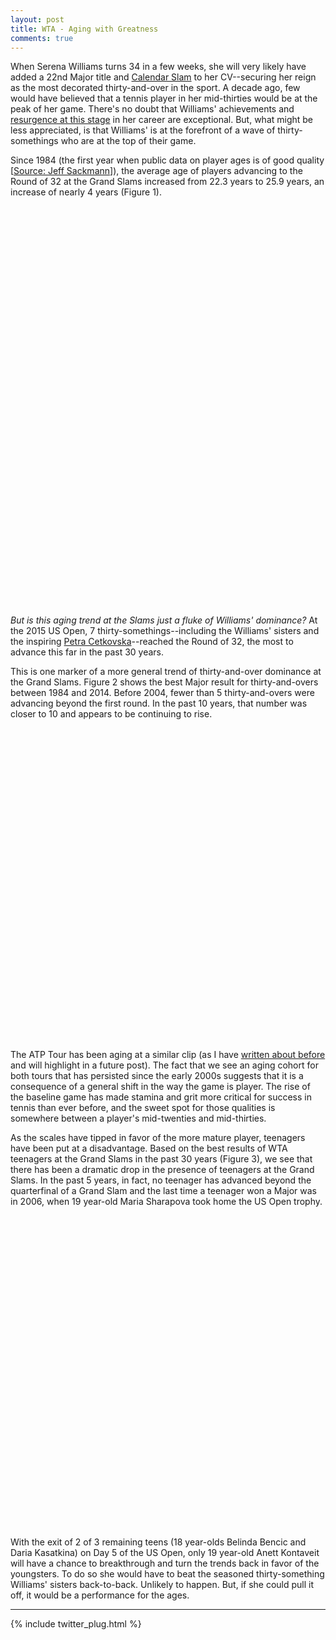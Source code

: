 ```yaml
---
layout: post
title: WTA - Aging with Greatness
comments: true
---
```


When Serena Williams turns 34 in a few weeks, she will very likely have added a 22nd Major title and [Calendar Slam](http://www.livetennis.com/category/livetennis-news/the-serena-calendar-slam-survives-an-american-scare-and-could-face-another-20150905-0009/) to her CV--securing her reign as the most decorated thirty-and-over in the sport. A decade ago, few would have believed that a tennis player in her mid-thirties would be at the peak of her game. There's no doubt that Williams' achievements and [resurgence at this stage](http://fivethirtyeight.com/features/serena-williams-and-the-difference-between-all-time-great-and-greatest-of-all-time/) in her career are exceptional. But, what might be less appreciated, is that Williams' is at the forefront of a wave of thirty-somethings who are at the top of their game.

Since 1984 (the first year when public data on player ages is of good quality [[Source: Jeff Sackmann](https://github.com/JeffSackmann/tennis_wta)]), the average age of players advancing to the Round of 32 at the Grand Slams increased from 22.3 years to 25.9 years, an increase of nearly 4 years (Figure 1). 

<script type="text/javascript">
 
// jsData 
function gvisDataScatterChartID8c63407e5f99 () {
var data = new google.visualization.DataTable();
var datajson =
[
 [
 1984,
22.3,
22.3 
],
[
 1985,
22.4,
22.1 
],
[
 1986,
22.2,
21.6 
],
[
 1987,
22.7,
21.9 
],
[
 1988,
22.6,
22.5 
],
[
 1989,
22.3,
22.7 
],
[
 1990,
22.1,
22.2 
],
[
 1991,
22.3,
23.2 
],
[
 1992,
22.7,
22.3 
],
[
 1993,
23,
23.7 
],
[
 1994,
23.4,
23.7 
],
[
 1995,
23.4,
24.2 
],
[
 1996,
23.7,
23.9 
],
[
 1997,
23.5,
23 
],
[
 1998,
23.4,
23.9 
],
[
 1999,
23.8,
23.8 
],
[
 2000,
23.7,
23.6 
],
[
 2001,
23.4,
23.7 
],
[
 2002,
23.8,
23.3 
],
[
 2003,
24,
24 
],
[
 2004,
24.3,
24.5 
],
[
 2005,
23.9,
23.7 
],
[
 2006,
23.4,
23.2 
],
[
 2007,
23,
22.2 
],
[
 2008,
23.6,
24.9 
],
[
 2009,
23.9,
23.7 
],
[
 2010,
24.7,
24.8 
],
[
 2011,
24.7,
24.8 
],
[
 2012,
25.3,
25.2 
],
[
 2013,
25.6,
25.4 
],
[
 2014,
25.4,
26.5 
],
[
 2015,
25.9,
null 
] 
];
data.addColumn('number','year');
data.addColumn('number','All Slams');
data.addColumn('number','US Open');
data.addRows(datajson);
return(data);
}
 
// jsDrawChart
function drawChartScatterChartID8c63407e5f99() {
var data = gvisDataScatterChartID8c63407e5f99();
var options = {};
options["allowHtml"] = true;
options["width"] =    840;
options["height"] =    640;
options["trendlines"] = {0:{type: 'exponential'}, 1: {type: 'exponential'}};
options["hAxis"] = {format: '####', title: 'Year', minValue : 1984, maxValue: 2015, 
			ticks: [1984, 1986, 1988, 1990, 1992, 1994, 1996, 1998, 2000, 2002, 2004, 2006, 2008, 2010, 2012, 2014]};
options["vAxis"] = {title: 'Mean Age', baseline: 20};
options["title"] = "Figure 1. Age Trends of WTA Players Advancing to Round 32, 1984 - 2015";
options["pointSize"] =     20;
options["series"] = [{color:'#FBC02D'}, {color: '#EF5350'}];
options["dataOpacity"] =    0.8;
options["chartArea"] = {left: '8%'};


    var chart = new google.visualization.ScatterChart(
    document.getElementById('ScatterChartID8c63407e5f99')
    );
    chart.draw(data,options);
    

}
  
 
// jsDisplayChart
(function() {
var pkgs = window.__gvisPackages = window.__gvisPackages || [];
var callbacks = window.__gvisCallbacks = window.__gvisCallbacks || [];
var chartid = "corechart";
  
// Manually see if chartid is in pkgs (not all browsers support Array.indexOf)
var i, newPackage = true;
for (i = 0; newPackage && i < pkgs.length; i++) {
if (pkgs[i] === chartid)
newPackage = false;
}
if (newPackage)
  pkgs.push(chartid);
  
// Add the drawChart function to the global list of callbacks
callbacks.push(drawChartScatterChartID8c63407e5f99);
})();
function displayChartScatterChartID8c63407e5f99() {
  var pkgs = window.__gvisPackages = window.__gvisPackages || [];
  var callbacks = window.__gvisCallbacks = window.__gvisCallbacks || [];
  window.clearTimeout(window.__gvisLoad);
  // The timeout is set to 100 because otherwise the container div we are
  // targeting might not be part of the document yet
  window.__gvisLoad = setTimeout(function() {
  var pkgCount = pkgs.length;
  google.load("visualization", "1", { packages:pkgs, callback: function() {
  if (pkgCount != pkgs.length) {
  // Race condition where another setTimeout call snuck in after us; if
  // that call added a package, we must not shift its callback
  return;
}
while (callbacks.length > 0)
callbacks.shift()();
} });
}, 100);
}
 
// jsFooter
</script>
 
<!-- jsChart -->  
<script type="text/javascript" src="https://www.google.com/jsapi?callback=displayChartScatterChartID8c63407e5f99"></script>
 
<!-- divChart -->
  
<div id="ScatterChartID8c63407e5f99" 
  style="width: 840; height: 640;">
</div>

_But is this aging trend at the Slams just a fluke of Williams' dominance?_ At the 2015 US Open, 7 thirty-somethings--including the Williams' sisters and the inspiring [Petra Cetkovska](http://www.usatoday.com/story/sports/tennis/2015/09/04/petra-cetkovska-upsets-caroline-wozniacki-us-open-second-round/71684826/)--reached the Round of 32, the most to advance this far in the past 30 years. 

This is one marker of a more general trend of thirty-and-over dominance at the Grand Slams. Figure 2 shows the best Major result for thirty-and-overs between 1984 and 2014. Before 2004, fewer than 5 thirty-and-overs were advancing beyond the first round. In the past 10 years, that number was closer to 10 and appears to be continuing to rise.

<script type="text/javascript">
 
// jsData 
function gvisDataColumnChartID8c6372019600 () {
var data = new google.visualization.DataTable();
var datajson =
[
 [
 "1984",
4,
1,
0,
1,
1,
0,
0 
],
[
 "1985",
3,
1,
1,
0,
0,
0,
1 
],
[
 "1986",
2,
0,
0,
1,
0,
0,
1 
],
[
 "1987",
3,
2,
1,
1,
1,
0,
1 
],
[
 "1988",
4,
1,
0,
0,
0,
2,
0 
],
[
 "1989",
5,
0,
0,
0,
1,
1,
0 
],
[
 "1990",
2,
1,
1,
0,
0,
0,
1 
],
[
 "1991",
3,
1,
1,
0,
0,
1,
0 
],
[
 "1992",
2,
2,
0,
0,
1,
0,
0 
],
[
 "1993",
2,
1,
0,
0,
1,
0,
0 
],
[
 "1994",
1,
1,
0,
1,
2,
1,
0 
],
[
 "1995",
6,
3,
1,
0,
0,
0,
0 
],
[
 "1996",
3,
3,
1,
1,
0,
0,
0 
],
[
 "1997",
2,
2,
2,
0,
0,
0,
0 
],
[
 "1998",
1,
3,
0,
0,
0,
1,
0 
],
[
 "1999",
0,
2,
0,
2,
0,
1,
0 
],
[
 "2000",
1,
0,
0,
1,
0,
0,
0 
],
[
 "2001",
2,
0,
0,
1,
0,
0,
0 
],
[
 "2002",
1,
3,
2,
0,
0,
0,
0 
],
[
 "2003",
3,
2,
1,
2,
0,
0,
0 
],
[
 "2004",
8,
3,
2,
1,
0,
0,
0 
],
[
 "2005",
3,
4,
4,
0,
0,
1,
0 
],
[
 "2006",
5,
4,
2,
1,
0,
0,
0 
],
[
 "2007",
7,
2,
0,
0,
0,
0,
0 
],
[
 "2008",
4,
4,
0,
1,
0,
0,
0 
],
[
 "2009",
6,
2,
0,
0,
0,
0,
0 
],
[
 "2010",
6,
3,
0,
1,
1,
0,
0 
],
[
 "2011",
5,
1,
1,
0,
0,
1,
0 
],
[
 "2012",
6,
3,
4,
0,
0,
0,
1 
],
[
 "2013",
4,
5,
1,
2,
1,
1,
1 
],
[
 "2014",
5,
5,
2,
1,
0,
0,
2 
] 
];
data.addColumn('string','year');
data.addColumn('number','R128');
data.addColumn('number','R64');
data.addColumn('number','R32');
data.addColumn('number','R16');
data.addColumn('number','QF');
data.addColumn('number','SF');
data.addColumn('number','F');
data.addRows(datajson);
return(data);
}
 
// jsDrawChart
function drawChartColumnChartID8c6372019600() {
var data = gvisDataColumnChartID8c6372019600();
var options = {};
options["allowHtml"] = true;
options["isStacked"] = true;
options["width"] =    800;
options["height"] =    500;
options["vAxis"] = {title: 'Count'};
options["chartArea"] = {left: '8%'};
options["title"] = "Figure 2. Best Major Results of WTA Thirty-and-Overs, 1984 - 2014";
options["colors"] = ['#FFEB3B', '#FBC02D', '#FF8F00','#FF6F00','#FF5252', '#EF5350','#D50000'];


    var chart = new google.visualization.ColumnChart(
    document.getElementById('ColumnChartID8c6372019600')
    );
    chart.draw(data,options);
    

}
  
 
// jsDisplayChart
(function() {
var pkgs = window.__gvisPackages = window.__gvisPackages || [];
var callbacks = window.__gvisCallbacks = window.__gvisCallbacks || [];
var chartid = "corechart";
  
// Manually see if chartid is in pkgs (not all browsers support Array.indexOf)
var i, newPackage = true;
for (i = 0; newPackage && i < pkgs.length; i++) {
if (pkgs[i] === chartid)
newPackage = false;
}
if (newPackage)
  pkgs.push(chartid);
  
// Add the drawChart function to the global list of callbacks
callbacks.push(drawChartColumnChartID8c6372019600);
})();
function displayChartColumnChartID8c6372019600() {
  var pkgs = window.__gvisPackages = window.__gvisPackages || [];
  var callbacks = window.__gvisCallbacks = window.__gvisCallbacks || [];
  window.clearTimeout(window.__gvisLoad);
  // The timeout is set to 100 because otherwise the container div we are
  // targeting might not be part of the document yet
  window.__gvisLoad = setTimeout(function() {
  var pkgCount = pkgs.length;
  google.load("visualization", "1", { packages:pkgs, callback: function() {
  if (pkgCount != pkgs.length) {
  // Race condition where another setTimeout call snuck in after us; if
  // that call added a package, we must not shift its callback
  return;
}
while (callbacks.length > 0)
callbacks.shift()();
} });
}, 100);
}
 
// jsFooter
</script>
 
<!-- jsChart -->  
<script type="text/javascript" src="https://www.google.com/jsapi?callback=displayChartColumnChartID8c6372019600"></script>
 
<!-- divChart -->
  
<div id="ColumnChartID8c6372019600" 
  style="width: 800; height: 500;">
</div>

The ATP Tour has been aging at a similar clip (as I have [written about before](http://www.degruyter.com/view/j/jqas.2014.10.issue-2/jqas-2013-0091/jqas-2013-0091.xml) and will highlight in a future post). The fact that we see an aging cohort for both tours that has persisted since the early 2000s suggests that it is a consequence of a general shift in the way the game is player. The rise of the baseline game has made stamina and grit more critical for success in tennis than ever before, and the sweet spot for those qualities is somewhere between a player's mid-twenties and mid-thirties.

As the scales have tipped in favor of the more mature player, teenagers have been put at a disadvantage. Based on the best results of WTA teenagers at the Grand Slams in the past 30 years (Figure 3), we see that there has been a dramatic drop in the presence of teenagers at the Grand Slams. In the past 5 years, in fact, no teenager has advanced beyond the quarterfinal of a Grand Slam and the last time a teenager won a Major was in 2006, when 19 year-old Maria Sharapova took home the US Open trophy.

<!-- jsHeader -->
<script type="text/javascript">
 
// jsData 
function gvisDataColumnChartID8c63461f1479 () {
var data = new google.visualization.DataTable();
var datajson =
[
 [
 "1984",
14,
13,
8,
4,
2,
1,
0 
],
[
 "1985",
14,
20,
6,
2,
3,
0,
0 
],
[
 "1986",
18,
9,
5,
4,
2,
0,
0 
],
[
 "1987",
18,
15,
11,
1,
1,
0,
1 
],
[
 "1988",
26,
11,
7,
5,
1,
2,
1 
],
[
 "1989",
18,
11,
8,
2,
3,
0,
2 
],
[
 "1990",
18,
15,
6,
3,
2,
1,
1 
],
[
 "1991",
14,
9,
7,
2,
2,
1,
1 
],
[
 "1992",
14,
6,
6,
4,
0,
0,
1 
],
[
 "1993",
13,
7,
4,
2,
1,
0,
1 
],
[
 "1994",
8,
5,
5,
1,
0,
1,
0 
],
[
 "1995",
12,
3,
4,
3,
0,
0,
0 
],
[
 "1996",
16,
5,
2,
2,
2,
0,
0 
],
[
 "1997",
15,
8,
2,
1,
1,
1,
2 
],
[
 "1998",
9,
9,
5,
1,
1,
0,
1 
],
[
 "1999",
12,
2,
3,
1,
3,
1,
2 
],
[
 "2000",
8,
8,
2,
2,
3,
1,
0 
],
[
 "2001",
7,
5,
4,
3,
0,
3,
0 
],
[
 "2002",
8,
6,
4,
4,
1,
0,
0 
],
[
 "2003",
10,
5,
3,
3,
0,
1,
0 
],
[
 "2004",
9,
8,
2,
1,
0,
0,
2 
],
[
 "2005",
15,
6,
4,
3,
1,
0,
0 
],
[
 "2006",
15,
6,
6,
1,
1,
0,
1 
],
[
 "2007",
8,
8,
3,
5,
1,
2,
0 
],
[
 "2008",
11,
9,
5,
3,
0,
0,
0 
],
[
 "2009",
17,
2,
4,
4,
1,
1,
0 
],
[
 "2010",
12,
3,
1,
1,
0,
0,
0 
],
[
 "2011",
7,
3,
0,
1,
0,
0,
0 
],
[
 "2012",
3,
3,
2,
0,
0,
0,
0 
],
[
 "2013",
14,
2,
2,
0,
1,
0,
0 
],
[
 "2014",
4,
5,
1,
1,
1,
0,
0 
] 
];
data.addColumn('string','year');
data.addColumn('number','R128');
data.addColumn('number','R64');
data.addColumn('number','R32');
data.addColumn('number','R16');
data.addColumn('number','QF');
data.addColumn('number','SF');
data.addColumn('number','F');
data.addRows(datajson);
return(data);
}
 
// jsDrawChart
function drawChartColumnChartID8c63461f1479() {
var data = gvisDataColumnChartID8c63461f1479();
var options = {};
options["allowHtml"] = true;
options["isStacked"] = true;
options["width"] =    800;
options["height"] =    500;
options["vAxis"] = {title: 'Count'};
options["chartArea"] = {left: '8%'};
options["title"] = "Figure 3. Best Major Results of WTA Teenagers, 1984 - 2014";
options["colors"] = ['#FFEB3B', '#FBC02D', '#FF8F00','#FF6F00','#FF5252', '#EF5350','#D50000'];


    var chart = new google.visualization.ColumnChart(
    document.getElementById('ColumnChartID8c63461f1479')
    );
    chart.draw(data,options);
    

}
  
 
// jsDisplayChart
(function() {
var pkgs = window.__gvisPackages = window.__gvisPackages || [];
var callbacks = window.__gvisCallbacks = window.__gvisCallbacks || [];
var chartid = "corechart";
  
// Manually see if chartid is in pkgs (not all browsers support Array.indexOf)
var i, newPackage = true;
for (i = 0; newPackage && i < pkgs.length; i++) {
if (pkgs[i] === chartid)
newPackage = false;
}
if (newPackage)
  pkgs.push(chartid);
  
// Add the drawChart function to the global list of callbacks
callbacks.push(drawChartColumnChartID8c63461f1479);
})();
function displayChartColumnChartID8c63461f1479() {
  var pkgs = window.__gvisPackages = window.__gvisPackages || [];
  var callbacks = window.__gvisCallbacks = window.__gvisCallbacks || [];
  window.clearTimeout(window.__gvisLoad);
  // The timeout is set to 100 because otherwise the container div we are
  // targeting might not be part of the document yet
  window.__gvisLoad = setTimeout(function() {
  var pkgCount = pkgs.length;
  google.load("visualization", "1", { packages:pkgs, callback: function() {
  if (pkgCount != pkgs.length) {
  // Race condition where another setTimeout call snuck in after us; if
  // that call added a package, we must not shift its callback
  return;
}
while (callbacks.length > 0)
callbacks.shift()();
} });
}, 100);
}
 
// jsFooter
</script>
 
<!-- jsChart -->  
<script type="text/javascript" src="https://www.google.com/jsapi?callback=displayChartColumnChartID8c63461f1479"></script>
 
<!-- divChart -->
  
<div id="ColumnChartID8c63461f1479" 
  style="width: 800; height: 500;">
</div>

With the exit of 2 of 3 remaining teens (18 year-olds Belinda Bencic and Daria Kasatkina) on Day 5 of the US Open, only 19 year-old Anett Kontaveit will have a chance to breakthrough and turn the trends back in favor of the youngsters. To do so she would have to beat the seasoned thirty-something Williams' sisters back-to-back. Unlikely to happen. But, if she could pull it off, it would be a performance for the ages.

---

{% include twitter_plug.html %}

